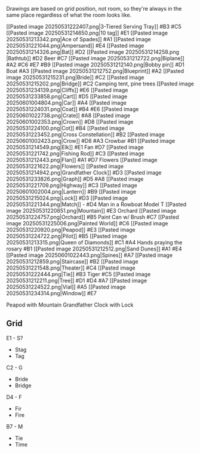 Drawings are based on grid position, not room, so they're always in the same place regardless of what the room looks like. 

[[Pasted image 20250531222407.png|3-Tiered Serving Tray]] #B3 #C5
[[Pasted image 20250531214650.png\|10 tag]] #E1
[[Pasted image 20250531213342.png\|Ace of Spades]] #A1
[[Pasted image 20250531221044.png|Ampersand]] #E4
[[Pasted image 20250531214326.png|Bat]] #D2 
[[Pasted image 20250531214258.png |Bathtub]] #D2 
Beer #C7
[[Pasted image 20250531212722.png|Biplane]] #A2 #C6 #E7 #B9 
[[Pasted image 20250531212140.png|Bobby pin]] #D1
Boat #A3
[[Pasted image 20250531212752.png|Blueprint]] #A2
[[Pasted image 20250531215231.png|Bride]] #C2 
[[Pasted image 20250531215202.png|Bridge]] #C2
Camping tent, pine trees
[[Pasted image 20250531234139.png|Cliffs]] #E6 
[[Pasted image 20250531233858.png|Cart]] #D5 
[[Pasted image 20250601004804.png|Car]] #A4
[[Pasted image 20250531224031.png|Coat]] #B4 #E6
[[Pasted image 20250601022738.png|Crate]] #A8 
[[Pasted image 20250601002353.png|Crown]] #D8
[[Pasted image 20250531224100.png|Cot]] #B4
[[Pasted image 20250531223452.png|Cross Constellation]] #B2
[[Pasted image 20250601002423.png|Crow]] #D8 #A3
Crowbar #B1 
[[Pasted image 20250531214549.png|Elk]] #E1 
Fan #D7
[[Pasted image 20250531221742.png|Fishing Rod]] #C3
[[Pasted image 20250531212443.png|Flan]] #A1 #D7
Flowers
[[Pasted image 20250531221622.png|Flowers]]
[[Pasted image 20250531214942.png|Grandfather Clock]] #D3 
[[Pasted image 20250531233826.png|Graph]] #D5 #A8
[[Pasted image 20250531221709.png|Highway]] #C3
[[Pasted image 20250601002004.png|Lantern]] #B9
[[Pasted image 20250531215024.png|Lock]] #D3
[[Pasted image 20250531221344.png|Match]] - #D4
Man in a Rowboat
Model T
[[Pasted image 20250531220851.png|Mountain]] #E3
Orchard
[[Pasted image 20250531224757.png|Orchard]] #B5
Paint Can w/ Brush #C7
[[Pasted image 20250531225006.png|Painted World]] #C6
[[Pasted image 20250531220920.png|Peapod]] #E3
[[Pasted image 20250531224722.png|Pilot]] #B5
[[Pasted image 20250531213315.png|Queen of Diamonds]] #C1 #A4
Hands praying the rosary #B1
[[Pasted image 20250531212512.png|Sand Dunes]]  #A1  #E4
[[Pasted image 20250601022443.png|Spines]] #A7
[[Pasted image 20250531212859.png|Staircase]]  #B2 
[[Pasted image 20250531221548.png|Theater]] #C4
[[Pasted image 20250531222444.png|Tie]] #B3
Tiger #C5 
[[Pasted image 20250531212211.png|Tree]] #D1 #D4 #A7 
[[Pasted image 20250531224522.png|Vial]] #A5 
[[Pasted image 20250531234314.png|Window]] #E7


Peapod with Mountain
Grandfather Clock with Lock

Grid
---
E1 - S?
- Stag
- Tag

C2 - G
- Bride
- Bridge

D4 - F
- Fir
- Fire

B7 - M
- Tie
- Time